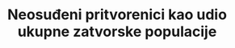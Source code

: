---
title: >-
    Neosuđeni pritvorenici kao udio ukupne zatvorske populacije
permalink: /16-3-2/
sdg_goal: 16
layout: indicator
indicator: 16.3.2
indicator_variable: Neosuđeni pritvorenici kao udio ukupne zatvorske populacije
graph: longitudinal
graph_type_description: Line  graph
graph_status_notes: Graphed
variable_description: null
variable_notes: null
un_designated_tier: '1'
un_custodial_agency: UNODC
target_id: '16.3'
has_metadata: true
us_method_of_computation: >-
  Percentage  unsentenced  of  total  inmates  held  in  prisons  and  jails  (excludes  youth  held  in  juvenile  facilities,  persons  held  in  military  facilities,  persons  detained  in  Immigration  and  Customs  operated  facilities,  and  persons  held  in  US  territories  and  commonwealths).
rationale_interpretation: >-
  Pokazatelj označava opće poštivanje načela da se osobe koje čekaju na suđenje neće zadržavati u pritvoru. To počiva na aspektu prava da se osoba smatra nedužnom sve dok joj se ne dokaže krivnja. Iz perspektive razvoja, opsežna upotreba pritvora prije izricanja kazne, kada pritvor nije neophodan zbog razloga kao što su sprječavanje bijega, zaštita žrtava ili svjedoka ili sprječavanje počinjenja daljnjih delikata, može preusmjeriti resurse sustava kaznenog pravosuđa, ali i nametnuti financijski teret i teret nezaposlenosti optuženiku i njegovoj/njenoj obitelji. Izračun relativne mjere u kojoj se koristi pritvor prije izricanjazatvorske kazne može pružiti dokaze koji pomažu zemljama u smanjenju takvih tereta te osiguranju njihove proporcionalne uporabe.
goal_meta_link: 'http://unstats.un.org/sdgs/files/metadata-compilation/Metadata-Goal-16.pdf'
goal_meta_link_page: 16
indicator_name: Neosuđeni pritvorenici kao udio ukupne zatvorske populacije
target: >-
  Promicati vladavinu prava na nacionalnoj i međunarodnoj razini i osigurati jednak pristup pravdi za sve.
indicator_definition: >-
  Ukupan broj osoba koje se nalaze u pritvoru koji još nisu osuđeni, kao postotak od ukupnog broja osoba koje se nalaze u pritvoru, na određeni datum. Osuđene osobe su osobe koje su podvrgnute kaznenom postupku koje su dobile odluku nadležnog tijela o njihovoj osudi ili oslobađanju. U svrhu pokazatelja, osobe one koje su dobile ne-konačnu odluku (na primjer, kada se na osuđujuću presudu može podnijeti žalba) smatraju se osuđenim.
source_title: null
source_notes: null
time_period: >-
  Yearend/midyear  snapshot  (based  on  innmates  held  in  state  and  federal  correctional  facilities  at  yearend  and  local  jail  inmates  on  June  30(for  years  prior  to  2015)  or  on  December  31  (for  2015).
periodicity: Annual
unit_of_measure: Persons  held  in  prison  or  jail
disaggregation_categories: none
disaggregation_geography: none
date_of_national_source_publication: December  2016
date_metadata_updated: January  2017
scheduled_update_by_national_source: November  2017
source_agency_staff_name: >-
  Bureau  of  Justice  Statistics  (provided  by  Allen  J.  Beck,  Senior  Statistical  Advisor)
source_agency_staff_email: allen.beck@usdoj.gov
source_agency_survey_dataset: >-
  Bureau  of  Justice  Statistics/  National  Prisoners  Statistics  and  Annual  Survey  of  Jails
actual_indicator_available: >-
  Percent  unsentenced  detainees  of  inmates  held  in  state  and  federal  prisons  and  local  jails
method_of_computation: >-
  Annual  enumeration  of  state  and  federal  prisoners  and  annual  sample  survey  of  jail  jurisdictions  to  provide  total  number  of  prison  and  jail  inmates  and  number  unsentenced  in  custody
source_url: 'https://www.bjs.gov/'
published: true
graph_title: null
comments_and_limitations: >-
  National  Prisoners  Statistics  (NPS)  -  Started  in  1926  under  a  mandate  from  Congress,  NPS  collects  annual  data  on  prisoners  at  yearend.  The  Bureau  of  Justice  Statistics  (BJS)  sponsors  the  survey,  and  the  U.S.  Census  Bureau  serves  as  the  data  collection  agent.  The  NPS  distinguishes  between  inmates  in  custody  and  prisoners  under  jurisdiction.  To  have  custody  of  a  prisoner,  a  state  or  the  BOP  must  hold  that  inmate  in  one  of  its  facilities.  To  have  jurisdiction  over  a  prisoner,  the  state  or  BOP  must  have  legal  authority  over  that  prisoner,  regardless  of  where  the  prisoner  is  incarcerated  or  supervised.  The  NPS  jurisdiction  counts  include  persons  held  in  prisons,  penitentiaries,  correctional  facilities,  halfway  houses,  boot  camps,  farms,  training  or  treatment  centers,  and  hospitals.  Counts  also  include  prisoners  who  were  temporarily  absent  (less  than  30  days),  in  court,  or  on  work  release;  housed  in  privately  operated  facilities,  local  jails,  or  other  state  or  federal  facilities;  and  serving  concurrent  sentences  for  more  than  one  correctional  authority.  The  NPS  custody  counts  include  all  inmates  held  within  a  respondent’s  facilities,  including  inmates  housed  for  other  correctional  facilities.  The  custody  counts  exclude  inmates  held  in  local  jails  and  in  other  jurisdictions.  With  a  few  exceptions,  the  NPS  custody  counts  exclude  inmates  held  in  privately  operated  facilities.  Annual  Survey  of  Jails  (ASJ)  -  In  years  between  a  complete  census  of  local  jails,  the  Bureau  of  Justice  Statistics  (BJS)  conducts  the  Annual  Survey  of  Jails  (ASJ).  ASJ  uses  a  stratified  probability  sample  of  jail  jurisdictions  to  estimate  the  number  and  characteristics  of  local  inmates  nationwide.  In  the  sampling  design,  the  jail  jurisdictions  nationwide  are  grouped  into  10  strata.  In  2013-14  and  2015,  the  10  strata  were  defined  by  two  variables:  the  jail  jurisdiction  average  daily  population  (ADP),  and  whether  the  jurisdiction  held  at  least  one  juvenile.  For  8  of  the  10  strata,  a  random  sample  of  jail  jurisdictions  was  selected.  For  the  remaining  two  strata,  all  jurisdictions  were  included  in  the  sample.  One  stratum  consisted  of  all  jails  that  were  operated  jointly  by  two  or  more  jurisdictions  (referred  to  as  multi-jurisdictional  jails).  The  other  stratum  (referred  to  as  certainty  stratum)  consisted  of  all  jail  jurisdictions  that  held  juvenile  inmates  at  the  time  of  the  Census  of  Jail  Inmates  (2005  Census  for  ASJ  2013-14;  2013  Census  for  ASJ  2015)and  had  an  ADP  of  500  or  more  inmates  during  the  12  months  ending  June  30,  2005  (for  ASJ  2013-14)  or  ending  December  31,  2013  (for  ASJ  2015)  or  held  only  adult  inmates  and  had  an  ADP  of  750  or  more.  BJS  obtains  data  from  sampled  jail  jurisdictions  by  mailed  and  web-based  survey  questionnaires.  After  follow-up  phone  calls,  the  item  response  rate  for  jails  that  responded  to  the  survey  was  nearly  100%  for  critical  items.  BJS  implements  nonresponse  weight  adjustment  procedures  to  account  for  unit  nonresponse.  See  BJS  website  for  questionnaires  and  additional  metadata:  https://www.bjs.gov/.
---